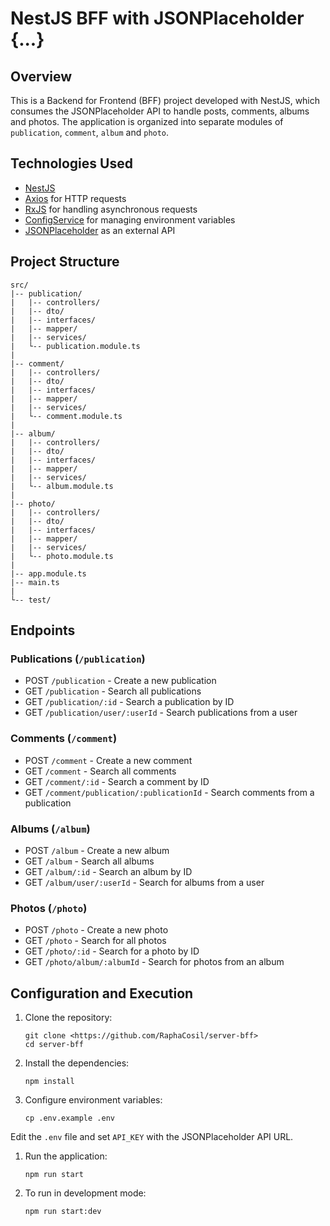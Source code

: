 # NestJS BFF with JSONPlaceholder {...}

## Overview

This is a Backend for Frontend (BFF) project developed with NestJS, which consumes the JSONPlaceholder API to handle posts, comments, albums and photos. The application is organized into separate modules of `publication`, `comment`, `album` and `photo`.

## Technologies Used

- [NestJS](https://nestjs.com/)
- [Axios](https://github.com/axios/axios) for HTTP requests
- [RxJS](https://rxjs.dev/) for handling asynchronous requests
- [ConfigService](https://docs.nestjs.com/techniques/configuration) for managing environment variables
- [JSONPlaceholder](https://jsonplaceholder.typicode.com/) as an external API

## Project Structure

```
src/
|-- publication/
|   |-- controllers/
|   |-- dto/
|   |-- interfaces/
|   |-- mapper/
|   |-- services/
|   └-- publication.module.ts
|
|-- comment/
|   |-- controllers/
|   |-- dto/
|   |-- interfaces/
|   |-- mapper/
|   |-- services/
|   └-- comment.module.ts
|
|-- album/
|   |-- controllers/
|   |-- dto/
|   |-- interfaces/
|   |-- mapper/
|   |-- services/
|   └-- album.module.ts
|
|-- photo/
|   |-- controllers/
|   |-- dto/
|   |-- interfaces/
|   |-- mapper/
|   |-- services/
|   └-- photo.module.ts
|
|-- app.module.ts
|-- main.ts
|
└-- test/

```

## Endpoints

### Publications (`/publication`)

- POST `/publication` - Create a new publication
- GET `/publication` - Search all publications
- GET `/publication/:id` - Search a publication by ID
- GET `/publication/user/:userId` - Search publications from a user

### Comments (`/comment`)

- POST `/comment` - Create a new comment
- GET `/comment` - Search all comments
- GET `/comment/:id` - Search a comment by ID
- GET `/comment/publication/:publicationId` - Search comments from a publication

### Albums (`/album`)

- POST `/album` - Create a new album
- GET `/album` - Search all albums
- GET `/album/:id` - Search an album by ID
- GET `/album/user/:userId` - Search for albums from a user

### Photos (`/photo`)

- POST `/photo` - Create a new photo
- GET `/photo` - Search for all photos
- GET `/photo/:id` - Search for a photo by ID
- GET `/photo/album/:albumId` - Search for photos from an album

## Configuration and Execution

1. Clone the repository:
    
    ```
    git clone <https://github.com/RaphaCosil/server-bff>
    cd server-bff
    
    ```
    
2. Install the dependencies:
    
    ```
    npm install
    
    ```
    
3. Configure environment variables:
    
    ```
    cp .env.example .env
    
    ```
    

Edit the `.env` file and set `API_KEY` with the JSONPlaceholder API URL.

1. Run the application:
    
    ```
    npm run start
    
    ```
    
2. To run in development mode:
    
    ```
    npm run start:dev
    
    ```

